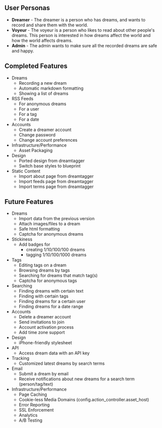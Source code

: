 ## User Personas ##

  * __Dreamer__ - The dreamer is a person who has dreams, and wants to record and share them with the world.
  * __Voyeur__ - The voyeur is a person who likes to read about other people's dreams. This person is interested in how dreams affect the world and how the world affects dreams.
  * __Admin__ - The admin wants to make sure all the recorded dreams are safe and happy.

## Completed Features ##

  * Dreams
    * Recording a new dream
    * Automatic markdown formatting
    * Showing a list of dreams
  * RSS Feeds
    * For anonymous dreams
    * For a user
    * For a tag
    * For a date
  * Accounts
    * Create a dreamer account
    * Change password
    * Change account preferences
  * Infrastructure/Performance
    * Asset Packaging
  * Design
    * Ported design from dreamtagger
    * Switch base styles to blueprint
  * Static Content
    * Import about page from dreamtagger
    * Import feeds page from dreamtagger
    * Import terms page from dreamtagger

## Future Features ##

  * Dreams
    * Import data from the previous version
    * Attach images/files to a dream
    * Safe html formatting
    * Captcha for anonymous dreams
  * Stickiness
    * Add badges for
      * creating 1/10/100/100 dreams
      * tagging 1/10/100/1000 dreams
  * Tags
    * Editing tags on a dream
    * Browsing dreams by tags
    * Searching for dreams that match tag(s)
    * Captcha for anonymous tags
  * Searching
    * Finding dreams with certain text
    * Finding with certain tags
    * Finding dreams for a certain user
    * Finding dreams for a date range
  * Accounts
    * Delete a dreamer account
    * Send invitations to join
    * Account activation process
    * Add time zone support
  * Design
    * iPhone-friendly stylesheet
  * API
    * Access dream data with an API key
  * Tracking
    * Customized latest dreams by search terms
  * Email
    * Submit a dream by email
    * Receive notifications about new dreams for a search term (person/tag/text)
  * Infrastructure/Performance
    * Page Caching
    * Cookie-less Media Domains (config.action_controller.asset_host)
    * Error Reporting
    * SSL Enforcement
    * Analytics
    * A/B Testing

